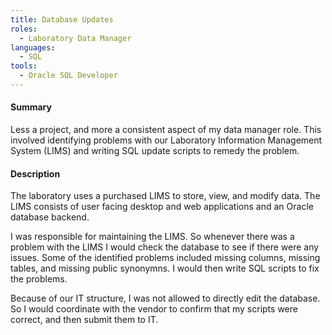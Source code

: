 ```yaml
---
title: Database Updates
roles:
  - Laboratory Data Manager
languages:
  - SQL
tools:
  - Oracle SQL Developer
---
```


#### Summary
Less a project, and more a consistent aspect of my data 
manager role. This involved identifying problems with our Laboratory 
Information Management System (LIMS) and writing SQL update scripts 
to remedy the problem.

#### Description
The laboratory uses a purchased LIMS to store, view, and 
modify data. The LIMS consists of user facing desktop and web 
applications and an Oracle database backend.

I was responsible for maintaining the LIMS. So whenever there was 
a problem with the LIMS I would check the database to see if there
were any issues. Some of the identified problems included missing columns, 
missing tables, and missing public synonymns. I would then write SQL 
scripts to fix the problems.

Because of our IT structure, I was not allowed to directly edit the database.
So I would coordinate with the vendor to confirm that my scripts were correct, 
and then submit them to IT.